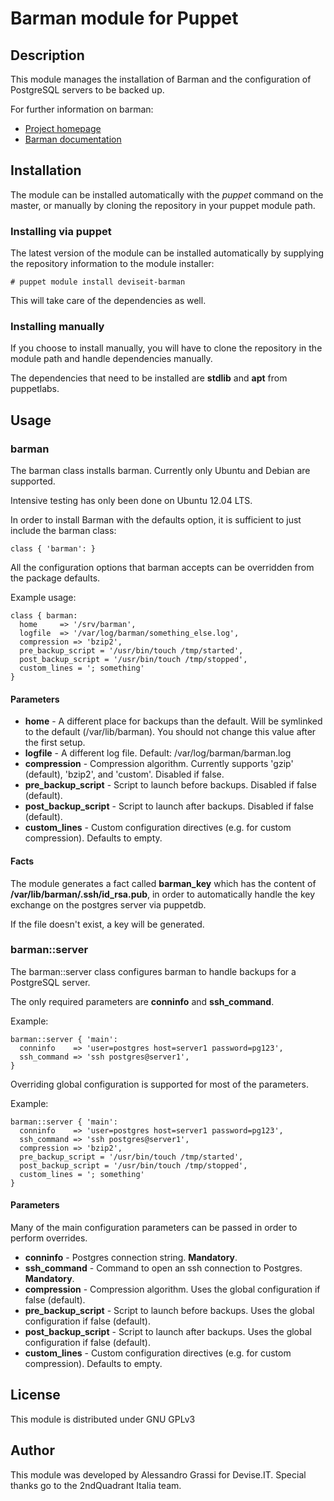 # Barman module for Puppet

## Description

This module manages the installation of Barman and the configuration of PostgreSQL servers to be backed up.

For further information on barman:

* [Project homepage](http://www.pgbarman.org)
* [Barman documentation](http://docs.pgbarman.org)

## Installation

The module can be installed automatically with the *puppet* command on the master, or manually by cloning the 
repository in your puppet module path.

### Installing via puppet

The latest version of the module can be installed automatically by supplying the repository information to
the module installer:

    # puppet module install deviseit-barman

This will take care of the dependencies as well.

### Installing manually

If you choose to install manually, you will have to clone the repository in the module path and handle dependencies manually.

The dependencies that need to be installed are **stdlib** and **apt** from puppetlabs.

## Usage

### barman

The barman class installs barman. Currently only Ubuntu and Debian are supported.

Intensive testing has only been done on Ubuntu 12.04 LTS.

In order to install Barman with the defaults option, it is sufficient to just include the 
barman class:

    class { 'barman': }

All the configuration options that barman accepts can be overridden from the package defaults.

Example usage:

    class { barman:
      home     => '/srv/barman',
      logfile  => '/var/log/barman/something_else.log',
      compression => 'bzip2',
      pre_backup_script = '/usr/bin/touch /tmp/started',
      post_backup_script = '/usr/bin/touch /tmp/stopped',
      custom_lines = '; something'
    }

#### Parameters

* **home** - A different place for backups than the default. Will be symlinked
             to the default (/var/lib/barman).
            You should not change this value after the first setup.
* **logfile** - A different log file. Default: /var/log/barman/barman.log
* **compression** - Compression algorithm. Currently supports 'gzip' (default),
                   'bzip2', and 'custom'. Disabled if false.
* **pre_backup_script** - Script to launch before backups.
                        Disabled if false (default).
* **post_backup_script** - Script to launch after backups.
                        Disabled if false (default).
* **custom_lines** - Custom configuration directives (e.g. for custom
                     compression). Defaults to empty.

#### Facts

 The module generates a fact called **barman_key** which has the content of
  **/var/lib/barman/.ssh/id_rsa.pub**, in order to automatically handle the
  key exchange on the postgres server via puppetdb.

 If the file doesn't exist, a key will be generated.

### barman::server

The barman::server class configures barman to handle backups for a PostgreSQL server.

The only required parameters are **conninfo** and **ssh_command**.

Example:

    barman::server { 'main':
      conninfo    => 'user=postgres host=server1 password=pg123',
      ssh_command => 'ssh postgres@server1',
    }

Overriding global configuration is supported for most of the parameters.

Example:

    barman::server { 'main':
      conninfo    => 'user=postgres host=server1 password=pg123',
      ssh_command => 'ssh postgres@server1',
      compression => 'bzip2',
      pre_backup_script = '/usr/bin/touch /tmp/started',
      post_backup_script = '/usr/bin/touch /tmp/stopped',
      custom_lines = '; something'
    }

#### Parameters

Many of the main configuration parameters can be passed in order to
 perform overrides.

* **conninfo** - Postgres connection string. **Mandatory**.
* **ssh_command** - Command to open an ssh connection to Postgres. **Mandatory**.
* **compression** - Compression algorithm. Uses the global configuration
                   if false (default).
* **pre_backup_script** - Script to launch before backups. Uses the global
                          configuration if false (default).
* **post_backup_script** - Script to launch after backups. Uses the global
                          configuration if false (default).
* **custom_lines** - Custom configuration directives (e.g. for custom
                     compression). Defaults to empty.
 
## License

This module is distributed under GNU GPLv3

## Author

This module was developed by Alessandro Grassi for Devise.IT.
  Special thanks go to the 2ndQuadrant Italia team.

